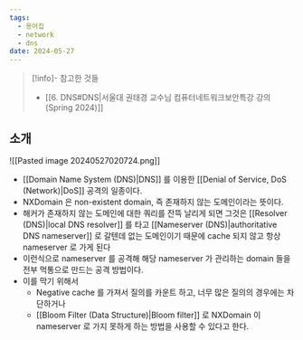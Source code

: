 ```yaml
---
tags:
  - 용어집
  - network
  - dns
date: 2024-05-27
---
```

> [!info]- 참고한 것들
> - [[6. DNS#DNS|서울대 권태경 교수님 컴퓨터네트워크보안특강 강의 (Spring 2024)]]

## 소개

![[Pasted image 20240527020724.png]]

- [[Domain Name System (DNS)|DNS]] 를 이용한 [[Denial of Service, DoS (Network)|DoS]] 공격의 일종이다.
- NXDomain 은 non-existent domain, 즉 존재하지 않는 도메인이라는 뜻이다.
- 해커가 존재하지 않는 도메인에 대한 쿼리를 잔뜩 날리게 되면 그것은 [[Resolver (DNS)|local DNS resolver]] 를 타고 [[Nameserver (DNS)|authoritative DNS nameserver]] 로 갈텐데 없는 도메인이기 때문에 cache 되지 않고 항상 nameserver 로 가게 된다
- 이런식으로 nameserver 를 공격해 해당 nameserver 가 관리하는 domain 들을 전부 먹통으로 만드는 공격 방법이다.
- 이를 막기 위해서
	- Negative cache 를 가져서 질의를 카운트 하고, 너무 많은 질의의 경우에는 차단하거나
	- [[Bloom Filter (Data Structure)|Bloom filter]] 로 NXDomain 이 nameserver 로 가지 못하게 하는 방법을 사용할 수 있다고 한다.